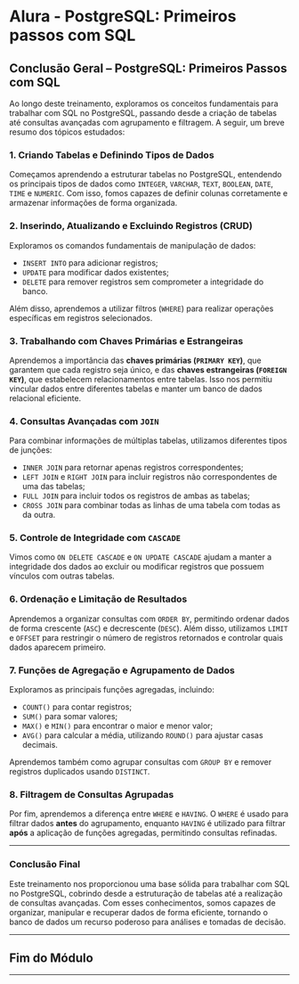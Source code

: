 # Alura - PostgreSQL: Primeiros passos com SQL

## **Conclusão Geral – PostgreSQL: Primeiros Passos com SQL**

Ao longo deste treinamento, exploramos os conceitos fundamentais para trabalhar com SQL no PostgreSQL, passando desde a criação de tabelas até consultas avançadas com agrupamento e filtragem. A seguir, um breve resumo dos tópicos estudados:

### **1. Criando Tabelas e Definindo Tipos de Dados**  

Começamos aprendendo a estruturar tabelas no PostgreSQL, entendendo os principais tipos de dados como `INTEGER`, `VARCHAR`, `TEXT`, `BOOLEAN`, `DATE`, `TIME` e `NUMERIC`. Com isso, fomos capazes de definir colunas corretamente e armazenar informações de forma organizada.

### **2. Inserindo, Atualizando e Excluindo Registros (CRUD)**  

Exploramos os comandos fundamentais de manipulação de dados:

- `INSERT INTO` para adicionar registros;
- `UPDATE` para modificar dados existentes;
- `DELETE` para remover registros sem comprometer a integridade do banco.

Além disso, aprendemos a utilizar filtros (`WHERE`) para realizar operações específicas em registros selecionados.

### **3. Trabalhando com Chaves Primárias e Estrangeiras**  

Aprendemos a importância das **chaves primárias (`PRIMARY KEY`)**, que garantem que cada registro seja único, e das **chaves estrangeiras (`FOREIGN KEY`)**, que estabelecem relacionamentos entre tabelas. Isso nos permitiu vincular dados entre diferentes tabelas e manter um banco de dados relacional eficiente.

### **4. Consultas Avançadas com `JOIN`**  

Para combinar informações de múltiplas tabelas, utilizamos diferentes tipos de junções:

- `INNER JOIN` para retornar apenas registros correspondentes;
- `LEFT JOIN` e `RIGHT JOIN` para incluir registros não correspondentes de uma das tabelas;
- `FULL JOIN` para incluir todos os registros de ambas as tabelas;
- `CROSS JOIN` para combinar todas as linhas de uma tabela com todas as da outra.

### **5. Controle de Integridade com `CASCADE`**  

Vimos como `ON DELETE CASCADE` e `ON UPDATE CASCADE` ajudam a manter a integridade dos dados ao excluir ou modificar registros que possuem vínculos com outras tabelas.

### **6. Ordenação e Limitação de Resultados**  

Aprendemos a organizar consultas com `ORDER BY`, permitindo ordenar dados de forma crescente (`ASC`) e decrescente (`DESC`). Além disso, utilizamos `LIMIT` e `OFFSET` para restringir o número de registros retornados e controlar quais dados aparecem primeiro.

### **7. Funções de Agregação e Agrupamento de Dados**  

Exploramos as principais funções agregadas, incluindo:

- `COUNT()` para contar registros;
- `SUM()` para somar valores;
- `MAX()` e `MIN()` para encontrar o maior e menor valor;
- `AVG()` para calcular a média, utilizando `ROUND()` para ajustar casas decimais.

Aprendemos também como agrupar consultas com `GROUP BY` e remover registros duplicados usando `DISTINCT`.

### **8. Filtragem de Consultas Agrupadas**  

Por fim, aprendemos a diferença entre `WHERE` e `HAVING`. O `WHERE` é usado para filtrar dados **antes** do agrupamento, enquanto `HAVING` é utilizado para filtrar **após** a aplicação de funções agregadas, permitindo consultas refinadas.

---

### **Conclusão Final**

Este treinamento nos proporcionou uma base sólida para trabalhar com SQL no PostgreSQL, cobrindo desde a estruturação de tabelas até a realização de consultas avançadas. Com esses conhecimentos, somos capazes de organizar, manipular e recuperar dados de forma eficiente, tornando o banco de dados um recurso poderoso para análises e tomadas de decisão.

---

## Fim do Módulo

---
